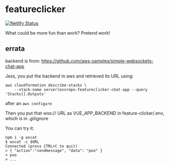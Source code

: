 # featureclicker

[![Netlify Status](https://api.netlify.com/api/v1/badges/30df406f-737e-493b-9366-49494e44a58f/deploy-status)](https://app.netlify.com/sites/featureclicker/deploys)

What could be more fun than work? Pretend work!

## errata

backend is from: https://github.com/aws-samples/simple-websockets-chat-app

Jess, you put the backend in aws and retrieved its URL using:
```
aws cloudformation describe-stacks \
    --stack-name serverlessrepo-featureclicker-chat-app --query 'Stacks[].Outputs'
```
after an `aws configure`

Then you put that wss:// URL as VUE_APP_BACKEND in feature-clicker/.env, which is in .gitignore

You can try it:

```
npm i -g wscat
$ wscat -c $URL
Connected (press CTRL+C to quit)
> { "action":"sendmessage", "data": "poo" }
< poo
> ...
```
